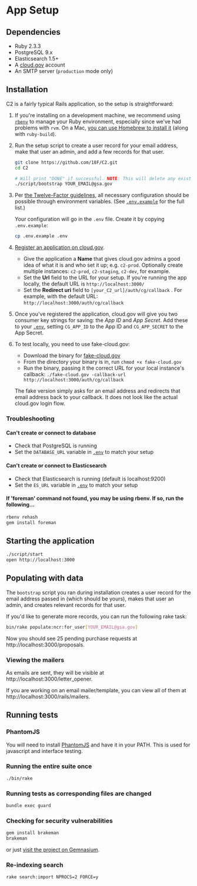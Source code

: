 # App Setup

## Dependencies

* Ruby 2.3.3
* PostgreSQL 9.x
* Elasticsearch 1.5+
* A [cloud.gov](https://cloud.gov/) account
* An SMTP server (`production` mode only)

## Installation

C2 is a fairly typical Rails application, so the setup is straightforward:

1. If you're installing on a development machine, we recommend using [`rbenv`](https://github.com/rbenv/rbenv/)
   to manage your Ruby environment, especially since we've had problems with
   `rvm`. On a Mac, [you can use Homebrew to install it](https://github.com/rbenv/rbenv#homebrew-on-mac-os-x)
   (along with `ruby-build`).

1. Run the setup script to create a user record for your email address, make
   that user an admin, and add a few records for that user.

    ```bash
    git clone https://github.com/18F/C2.git
    cd C2

    # Will print "DONE" if successful. NOTE: This will delete any existing records in your C2 database and add a few seed records.
    ./script/bootstrap YOUR_EMAIL@gsa.gov
    ```
1. Per [the Twelve-Factor guidelines](http://12factor.net/config), all necessary configuration should be possible through environment variables. (See [`.env.example`](../.env.example) for the full list.)

    Your configuration will go in the `.env` file. Create it by copying `.env.example`:

    ```bash
    cp .env.example .env
    ```
1. [Register an application on cloud.gov](https://cloud.gov/docs/apps/leveraging-authentication/#register-your-application-instances).
    * Give the application a **Name** that gives cloud.gov admins a good idea of what it is and who set it up; e.g. `c2-prod`.
      Optionally create multiple instances: `c2-prod`, `c2-staging`, `c2-dev`, for example.
    * Set the **Url** field to the URL for your setup. If you're running the app locally, the default URL is `http://localhost:3000/`
    * Set the **Redirect uri** field to `[your_C2_url]/auth/cg/callback` . For example, with the default URL: `http://localhost:3000/auth/cg/callback`

1. Once you've registered the application, cloud.gov will give you two consumer key strings for saving: the _App ID_ and _App Secret_. Add these to your [`.env`](../.env.example), setting `CG_APP_ID` to the App ID and `CG_APP_SECRET` to the App Secret.

1. To test locally, you need to use fake-cloud.gov:
    * Download the binary for [fake-cloud.gov](https://github.com/18F/cg-fake-uaa)
    * From the directory your binary is in, run `chmod +x fake-cloud.gov`
    * Run the binary, passing it the correct URL for your local instance's callback: `./fake-cloud.gov -callback-url http://localhost:3000/auth/cg/callback`

    The fake version simply asks for an email address and redirects that email address back to your callback. It does
    not look like the actual cloud.gov login flow.

### Troubleshooting

#### Can't create or connect to database

* Check that PostgreSQL is running
* Set the `DATABASE_URL` variable in [`.env`](../.env.example) to match your setup

#### Can't create or connect to Elasticsearch

* Check that Elasticsearch is running (default is localhost:9200)
* Set the `ES_URL` variable in [`.env`](../.env.example) to match your setup

#### If 'foreman' command not found, you may be using rbenv. If so, run the following...
```bash
rbenv rehash
gem install foreman
```

## Starting the application

```bash
./script/start
open http://localhost:3000
```

## Populating with data

The `bootstrap` script you ran during installation creates a user record for the
email address passed in (which should be yours), makes that user an admin, and
creates relevant records for that user.

If you'd like to generate more records, you can run the following rake task:

```bash
bin/rake populate:ncr:for_user[YOUR_EMAIL@gsa.gov]
```

Now you should see 25 pending purchase requests at
http://localhost:3000/proposals.

### Viewing the mailers

As emails are sent, they will be visible at http://localhost:3000/letter_opener.

If you are working on an email mailer/template, you can view all of them at
http://localhost:3000/rails/mailers.

## Running tests

### PhantomJS

You will need to install [PhantomJS](http://phantomjs.org/download.html) and
have it in your PATH. This is used for javascript and interface testing.

### Running the entire suite once

```bash
./bin/rake
```

### Running tests as corresponding files are changed

```bash
bundle exec guard
```

### Checking for security vulnerabilities

```bash
gem install brakeman
brakeman
```

or just [visit the project on Gemnasium](https://gemnasium.com/18F/C2).

### Re-indexing search

```bash
rake search:import NPROCS=2 FORCE=y
```
